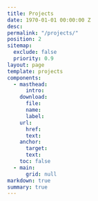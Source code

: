 ```yaml
---
title: Projects
date: 1970-01-01 00:00:00 Z
desc:
permalink: "/projects/"
position: 2
sitemap:
  exclude: false
  priority: 0.9
layout: page
template: projects
components:
  - masthead:
      intro:
    download:
      file:
      name:
      label:
    url:
      href:
      text:
    anchor:
      target:
      text:
    toc: false
  - main:
      grid: null
markdown: true
summary: true
---
```

